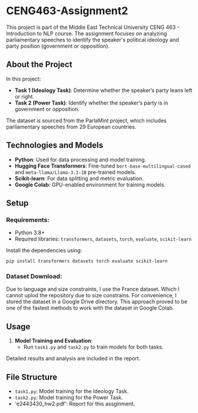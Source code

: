 # CENG463-Assignment2

This project is part of the Middle East Technical University CENG 463 - Introduction to NLP course. The assignment focuses on analyzing parliamentary speeches to identify the speaker's political ideology and party position (government or opposition).

## **About the Project**
In this project:
- **Task 1 (Ideology Task)**: Determine whether the speaker’s party leans left or right.
- **Task 2 (Power Task)**: Identify whether the speaker’s party is in government or opposition.

The dataset is sourced from the ParlaMint project, which includes parliamentary speeches from 29 European countries.

## **Technologies and Models**
- **Python**: Used for data processing and model training.
- **Hugging Face Transformers**: Fine-tuned `bert-base-multilingual-cased` and `meta-llama/Llama-3.2-1B` pre-trained models.
- **Scikit-learn**: For data splitting and metric evaluation.
- **Google Colab**: GPU-enabled environment for training models.

## **Setup**
### Requirements:
- Python 3.8+
- Required libraries: `transformers`, `datasets`, `torch`, `evaluate`, `scikit-learn`

Install the dependencies using:
```bash
pip install transformers datasets torch evaluate scikit-learn
```

### Dataset Download:
Due to language and size constraints, I use the France dataset. Which I cannot uplod the repository due to size constrains. For convenience, I stored the dataset in a Google Drive directory. This approach proved to be one of the fastest methods to work with the dataset in Google Colab.

## **Usage**
1. **Model Training and Evaluation**:
   - Run `task1.py` and `task2.py` to train models for both tasks.

Detailed results and analysis are included in the report.

## **File Structure**
- `task1.py`: Model training for the Ideology Task.
- `task2.py`: Model training for the Power Task.
- 'e2443430_hw2.pdf': Report for this assginment.
  
